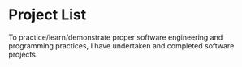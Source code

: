 # Project List

To practice/learn/demonstrate proper software engineering and programming practices, I have
undertaken and completed software projects.

&nbsp;
